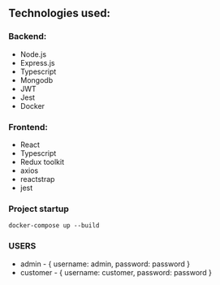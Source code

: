 ## Technologies used:

### Backend:
 * Node.js
 * Express.js
 * Typescript
 * Mongodb
 * JWT
 * Jest
 * Docker

### Frontend:
 * React
 * Typescript
 * Redux toolkit
 * axios
 * reactstrap
 * jest

### Project startup

```
docker-compose up --build
```


### USERS
* admin - { username: admin, password: password }
* customer - { username: customer, password: password }
 